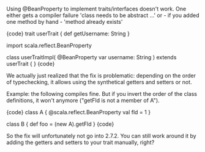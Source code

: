 Using @BeanProperty to implement traits/interfaces doesn't work. One either gets a compiler failure 'class needs to be abstract ...' or - if you added one method by hand - 'method already exists'


{code}
trait userTrait {
  def getUsername: String
}

import scala.reflect.BeanProperty

class userTraitImpl( @BeanProperty var username: String ) extends userTrait
{
}
{code}

We actually just realized that the fix is problematic: depending on the order of typechecking, it allows using the synthetical getters and setters or not.

Example: the following compiles fine. But if you invert the order of the class definitions, it won't anymore ("getFld is not a member of A").

{code}
class A {
  @scala.reflect.BeanProperty val fld = 1
}

class B {
  def foo = (new A).getFld
}
{code}

So the fix will unfortunately not go into 2.7.2. You can still work around it by adding the getters and setters to your trait manually, right?
